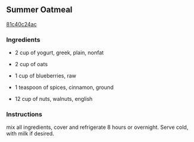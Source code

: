 ## Summer Oatmeal

[81c40c24ac](http://www.food.com/recipe/summer-oatmeal-68393)

### Ingredients

 - 2 cup of yogurt, greek, plain, nonfat

 - 2 cup of oats

 - 1 cup of blueberries, raw

 - 1 teaspoon of spices, cinnamon, ground

 - 12 cup of nuts, walnuts, english

### Instructions

mix all ingredients, cover and refrigerate 8 hours or overnight. Serve cold, with milk if desired.
